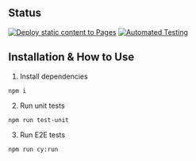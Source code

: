 ## Status
[![Deploy static content to Pages](https://github.com/sindrebenjamin/social-media-client/actions/workflows/static.yml/badge.svg)](https://github.com/sindrebenjamin/social-media-client/actions/workflows/static.yml)
[![Automated Testing](https://github.com/sindrebenjamin/social-media-client/actions/workflows/run-all-tests.yml/badge.svg)](https://github.com/sindrebenjamin/social-media-client/actions/workflows/run-all-tests.yml)

## Installation & How to Use

1. Install dependencies
```
npm i
```
2. Run unit tests
```
npm run test-unit
```
3. Run E2E tests
```
npm run cy:run
```
